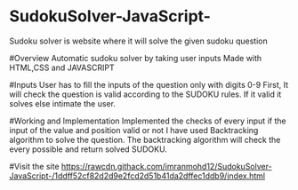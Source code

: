 # SudokuSolver-JavaScript-
Sudoku solver is website where it will solve the given sudoku question

#Overview
Automatic sudoku solver by taking user inputs
Made with HTML,CSS and JAVASCRIPT

#Inputs
User has to fill the inputs of the question only with digits 0-9
First, It will check the question is valid according to the SUDOKU rules. If it valid it solves else intimate the user.

#Working and Implementation
Implemented the checks of every input if the input of the value and position valid or not
I have used Backtracking algorithm to solve the question. The backtracking algorithm will check the every possible and return solved SUDOKU.

#Visit the site
https://rawcdn.githack.com/imranmohd12/SudokuSolver-JavaScript-/1ddff52cf82d2d9e2fcd2d51b41da2dffec1ddb9/index.html



